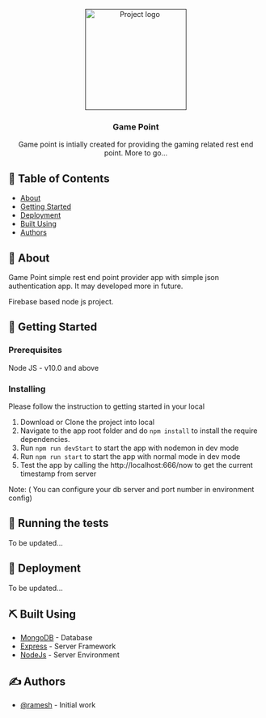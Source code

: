 <p align="center">
  <a href="" rel="noopener">
 <img width=200px height=200px src="https://i.imgur.com/6wj0hh6.jpg" alt="Project logo"></a>
</p>

<h3 align="center">Game Point</h3>

<p align="center"> 
    Game point is intially created for providing the gaming related rest end point. More to go...
    <br> 
</p>

## 📝 Table of Contents

- [About](#about)
- [Getting Started](#getting_started)
- [Deployment](#deployment)
- [Built Using](#built_using)
- [Authors](#authors)

## 🧐 About <a name = "about"></a>

Game Point simple rest end point provider app with simple json authentication app. It may developed more in future.

Firebase based node js project.

## 🏁 Getting Started <a name = "getting_started"></a>

### Prerequisites

Node JS - v10.0 and above

### Installing

Please follow the instruction to getting started in your local

1) Download or Clone the project into local
2) Navigate to the app root folder and do `npm install` to install the require dependencies.
3) Run `npm run devStart` to start the app with nodemon in dev mode
4) Run `npm run start` to start the app with normal mode in dev mode
5) Test the app by calling the http://localhost:666/now to get the current timestamp from server 

Note: ( You can configure your db server and port number in environment config)

## 🔧 Running the tests <a name = "tests"></a>

To be updated...

## 🚀 Deployment <a name = "deployment"></a>

To be updated...

## ⛏️ Built Using <a name = "built_using"></a>

- [MongoDB](https://www.mongodb.com/) - Database
- [Express](https://expressjs.com/) - Server Framework
- [NodeJs](https://nodejs.org/en/) - Server Environment

## ✍️ Authors <a name = "authors"></a>

- [@ramesh](https://github.com/mr-ramesh) - Initial work
